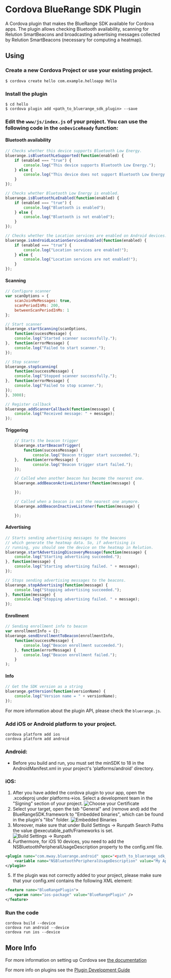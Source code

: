 # Cordova BlueRange SDK Plugin

A Cordova plugin that makes the BlueRange SDK available for Cordova apps. The plugin allows checking Bluetooth availability, scanning for Relution SmartBeacons and broadcasting advertising messages collected by Relution SmartBeacons (necessary for computing a heatmap).

## Using

### Create a new Cordova Project or use your existing project.

    $ cordova create hello com.example.helloapp Hello
    
### Install the plugin

    $ cd hello
    $ cordova plugin add <path_to_bluerange_sdk_plugin> --save
    

### Edit the `www/js/index.js` of your project. You can use the following code in the `onDeviceReady` function:

#### Bluetooth availability
```js
// Checks whether this device supports Bluetooth Low Energy.
bluerange.isBluetoothLeSupported(function(enabled) {
	if (enabled === "true") {
		console.log("This device supports Bluetooth Low Energy.");
	} else {
		console.log("This device does not support Bluetooth Low Energy.");
	}
});

// Checks whether Bluetooth Low Energy is enabled.
bluerange.isBluetoothLeEnabled(function(enabled) {
	if (enabled === "true") {
		console.log("Bluetooth is enabled");
	} else {
		console.log("Bluetooth is not enabled");
	}
});

// Checks whether the Location services are enabled on Android devices.
bluerange.isAndroidLocationServicesEnabled(function(enabled) {
	if (enabled === "true") {
		console.log("Location services are enabled!");
	} else {
		console.log("Location services are not enabled!");
	}
});
```

#### Scanning
```js
// Configure scanner
var scanOptions = {
	scanJoinMeMessages: true,
	scanPeriodInMs: 200,
	betweenScanPeriodInMs: 1
};

// Start scanner
bluerange.startScanning(scanOptions,
	function(sucessMessage) {
	console.log("Started scanner successfully.");
},  function(errorMessage) {
	console.log("Failed to start scanner.");
});

// Stop scanner
bluerange.stopScanning(
	function(successMessage) {
	console.log("Stopped scanner successfully.");
},  function(errorMessage) {
	console.log("Failed to stop scanner.");
});
}, 3000);

// Register callback
bluerange.addScannerCallback(function(message) {
	console.log("Received message: " + message);
});
```

#### Triggering
```js
	// Starts the beacon trigger
	bluerange.startBeaconTrigger(
		function(successMessage) {
			console.log("Beacon trigger start succeeded.");
	},  function(errorMessage) {
			console.log("Beacon trigger start failed.");
	});

	// Called when another beacon has become the nearest one.
	bluerange.addBeaconActiveListener(function(message) {

	});

	// Called when a beacon is not the nearest one anymore.
	bluerange.addBeaconInactiveListener(function(message) {

	});
```

#### Advertising
```js
// Starts sending advertising messages to the beacons 
// which generate the heatmap data. So, if advertising is
// running, you should see the device on the heatmap in Relution.
bluerange.startAdvertisingDiscoveryMessage(function(message) {
	console.log("Starting advertising succeeded.");
}, function(message) {
	console.log("Starting advertising failed. " + message);
});

// Stops sending advertising messages to the beacons.
bluerange.stopAdvertising(function(message) {
	console.log("Stopping advertising succeeded.");
}, function(message) {
	console.log("Stopping advertising failed. " + message);
});
```

#### Enrollment
```js
// Sending enrollment info to beacon
var enrollmentInfo = {};
bluerange.sendEnrollmentToBeacon(enrollmentInfo,
	function(successMessage) {
		console.log("Beacon enrollment succeeded.");
	}, function(errorMessage) {
		console.log("Beacon enrollment failed.");
	}
);
```

#### Info
```js
// Get the SDK version as a string
bluerange.getVersion(function(versionName) {
	console.log("Version name = " + versionName);
});
```

For more information about the plugin API, please check the `bluerange.js`.

### Add iOS or Android platform to your project.

    cordova platform add ios
    cordova platform add android
    
### Android: 
- Before you build and run, you must set the minSDK to 18 in the AndroidManifest.xml in your project's 'platforms/android' directory.

### iOS:
1. After you have added the cordova plugin to your app, open the .xcodeproj under platforms->ios. Select a development team in the "Signing" section of your project. 
![Choose your Certificate](assets/ios/install/signing.png)
2. Select your target, open the tab "General" and (remove and) add the BlueRangeSDK.framework to "Embedded binaries", which can be found in the plugin's "libs" folder.
![Embedded Binaries](assets/ios/install/add-framework.png)
3. Moreover, make sure that under Build Settings -> Runpath Search Paths the value @executable_path/Frameworks is set.
![Build Settings -> Runpath](assets/ios/install/executable_path.png)
4. Furthermore, for iOS 10 devices, you need to add the NSBluetoothPeripheralUsageDescription property to the config.xml file.
```xml
<plugin name="com.mway.bluerange.android" spec="<path_to_bluerange_sdk_plugin>">
	<variable name="NSBluetoothPeripheralUsageDescription" value="My App Demo would use your bluetooth." />
</plugin>
```

5. If the plugin was not correctly added to your project, please make sure that your config.xml contains the following XML element:
```xml
<feature name="BlueRangePlugin">
	<param name="ios-package" value="BlueRangePlugin" />
</feature>
```
    
### Run the code
    cordova build --device
    cordova run android --device
	cordova run ios --device

## More Info

For more information on setting up Cordova see [the documentation](http://cordova.apache.org/docs/en/4.0.0/guide_cli_index.md.html#The%20Command-Line%20Interface)

For more info on plugins see the [Plugin Development Guide](http://cordova.apache.org/docs/en/4.0.0/guide_hybrid_plugins_index.md.html#Plugin%20Development%20Guide)
